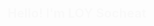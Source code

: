 <p style="font-size: 20px; font-weight: bold;">
  <span style="animation: fadeIn 2s;">Hello! I'm LOY Socheat</span>
</p>

<style>
@keyframes fadeIn {
  from { opacity: 0; }
  to { opacity: 1; }
}
</style>

<!--
**LoySocheat/LoySocheat** is a ✨ _special_ ✨ repository because its `README.md` (this file) appears on your GitHub profile.

Here are some ideas to get you started:

- 🔭 I’m currently working on ...
- 🌱 I’m currently learning ...
- 👯 I’m looking to collaborate on ...
- 🤔 I’m looking for help with ...
- 💬 Ask me about ...
- 📫 How to reach me: ...
- 😄 Pronouns: ...
- ⚡ Fun fact: ...
-->
